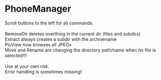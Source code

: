 PhoneManager
============

Scroll buttons to the left for all commands.<br />
<br />
RemoveDir deletes everthing in the current dir (files and subdirs) <br />
Extract always creates a subdir with the archivename<br />
PicView now browses all JPEGs<br />
Move and Rename are changing the directory path/name when no file is selected!!!<br /><br />
Use at your own risk.<br />
Error handling is sometimes missing!<br />

